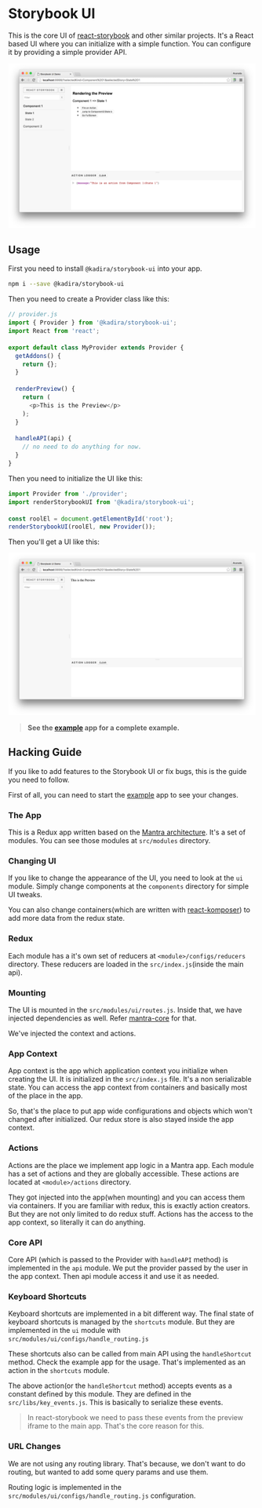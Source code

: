 # Storybook UI

This is the core UI of [react-storybook](https://github.com/kadirahq/react-storybook) and other similar projects. It's a React based UI where you can initialize with a simple function. You can configure it by providing a simple provider API.

![Storybook UI Demo](./docs/storybook-ui-demo.png)

## Usage

First you need to install `@kadira/storybook-ui` into your app.

```sh
npm i --save @kadira/storybook-ui
```

Then you need to create a Provider class like this:

```js
// provider.js
import { Provider } from '@kadira/storybook-ui';
import React from 'react';

export default class MyProvider extends Provider {
  getAddons() {
    return {};
  }

  renderPreview() {
    return (
      <p>This is the Preview</p>
    );
  }

  handleAPI(api) {
    // no need to do anything for now.
  }
}
```

Then you need to initialize the UI like this:

```js
import Provider from './provider';
import renderStorybookUI from '@kadira/storybook-ui';

const roolEl = document.getElementById('root');
renderStorybookUI(roolEl, new Provider());
```

Then you'll get a UI like this:

![Simplest Storybook UI](./docs/simple-ui.png)

> **See the [example](/example) app for a complete example.**

## Hacking Guide

If you like to add features to the Storybook UI or fix bugs, this is the guide you need to follow.

First of all, you can need to start the [example](/example) app to see your changes.

### The App

This is a Redux app written based on the [Mantra architecture](https://github.com/kadirahq/mantra/).
It's a set of modules. You can see those modules at `src/modules` directory.

### Changing UI

If you like to change the appearance of the UI, you need to look at the `ui` module. Simply change components at the `components` directory for simple UI tweaks.

You can also change containers(which are written with [react-komposer](https://github.com/kadirahq/react-komposer/)) to add more data from the redux state.

### Redux

Each module has a it's own set of reducers at `<module>/configs/reducers` directory. These reducers are loaded in the `src/index.js`(inside the main api).

### Mounting

The UI is mounted in the `src/modules/ui/routes.js`. Inside that, we have injected dependencies as well. Refer [mantra-core](https://github.com/mantrajs/mantra-core) for that.

We've injected the context and actions.

### App Context

App context is the app which application context you initialize when creating the UI. It is initialized in the `src/index.js` file. It's a non serializable state. You can access the app context from containers and basically most of the place in the app.

So, that's the place to put app wide configurations and objects which won't changed after initialized. Our redux store is also stayed inside the app context.

### Actions

Actions are the place we implement app logic in a Mantra app. Each module has a set of actions and they are globally accessible. These actions are located at `<module>/actions` directory.

They got injected into the app(when mounting) and you can access them via containers. If you are familiar with redux, this is exactly action creators. But they are not only limited to do redux stuff. Actions has the access to the app context, so literally it can do anything.

### Core API

Core API (which is passed to the Provider with `handleAPI` method) is implemented in the `api` module. We put the provider passed by the user in the app context. Then api module access it and use it as needed.

### Keyboard Shortcuts

Keyboard shortcuts are implemented in a bit different way. The final state of keyboard shortcuts is managed by the `shortcuts` module. But they are implemented in the `ui` module with `src/modules/ui/configs/handle_routing.js`

These shortcuts also can be called from main API using the `handleShortcut` method. Check the example app for the usage. That's implemented as an action in the `shortcuts` module.

The above action(or the `handleShortcut` method) accepts events as a constant defined by this module. They are defined in the `src/libs/key_events.js`. This is basically to serialize these events.

> In react-storybook we need to pass these events from the preview iframe to the main app. That's the core reason for this.

### URL Changes

We are not using any routing library. That's because, we don't want to do routing, but wanted to add some query params and use them.

Routing logic is implemented in the `src/modules/ui/configs/handle_routing.js` configuration.
